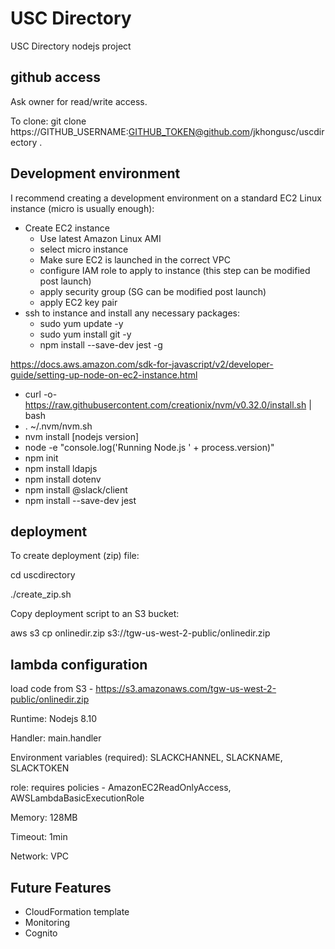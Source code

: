 # USC Directory
USC Directory nodejs project


## github access
Ask owner for read/write access.  

To clone:
git clone https://GITHUB_USERNAME:GITHUB_TOKEN@github.com/jkhongusc/uscdirectory .


## Development environment
I recommend creating a development environment on a standard EC2 Linux instance (micro is usually enough):
- Create EC2 instance 
  - Use latest Amazon Linux AMI
  - select micro instance
  - Make sure EC2 is launched in the correct VPC
  - configure IAM role to apply to instance (this step can be modified post launch)
  - apply security group (SG can be modified post launch)
  - apply EC2 key pair
- ssh to instance and install any necessary packages:
  - sudo yum update -y
  - sudo yum install git -y 
  - npm install --save-dev jest -g

https://docs.aws.amazon.com/sdk-for-javascript/v2/developer-guide/setting-up-node-on-ec2-instance.html
  - curl -o- https://raw.githubusercontent.com/creationix/nvm/v0.32.0/install.sh | bash
  - . ~/.nvm/nvm.sh
  - nvm install [nodejs version]
  - node -e "console.log('Running Node.js ' + process.version)"
  - npm init
  - npm install ldapjs
  - npm install dotenv
  - npm install @slack/client
  - npm install --save-dev jest


## deployment
To create deployment (zip) file:

cd uscdirectory 

./create_zip.sh

Copy deployment script to an S3 bucket:

aws s3 cp onlinedir.zip s3://tgw-us-west-2-public/onlinedir.zip


## lambda configuration
load code from S3 - https://s3.amazonaws.com/tgw-us-west-2-public/onlinedir.zip

Runtime: Nodejs 8.10

Handler: main.handler

Environment variables (required): SLACKCHANNEL, SLACKNAME, SLACKTOKEN

role: requires policies - AmazonEC2ReadOnlyAccess, AWSLambdaBasicExecutionRole

Memory: 128MB

Timeout: 1min

Network: VPC




## Future Features
- CloudFormation template
- Monitoring
- Cognito

  




